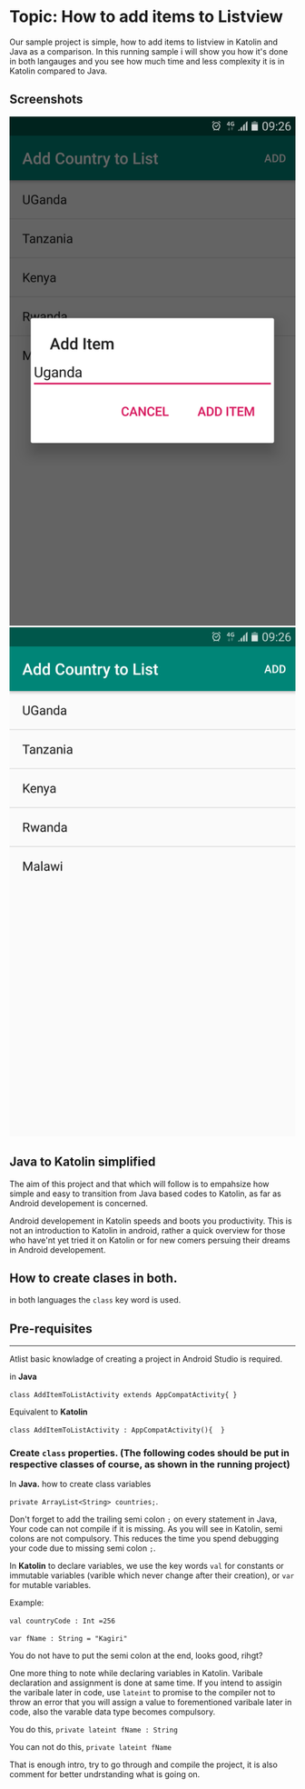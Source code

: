 # Topic: How to add items to Listview #
Our sample project is simple, how to add items to listview in Katolin and Java as a comparison. In this running sample i will show you how it's done in both langauges and you see how much time and less complexity it is in Katolin compared to Java.

## Screenshots ##

![Add new Item](screenshots/screen2.png)
![Added items](screenshots/screen1.png)
 ## Java to Katolin simplified ##
The aim of this project and that which will follow is to empahsize how simple and easy to transition from Java based codes to Katolin, as far as Android developement is concerned.

Android developement in Katolin speeds and boots you productivity. This is not an introduction to Katolin in android, rather a quick overview for those who have'nt yet tried it on Katolin or for new comers persuing their dreams in Android developement.
## How to create clases in both. ##
 in both languages the `class` key word is used.

 ## Pre-requisites ##
***
Atlist basic knowladge of creating a project in Android Studio is required.

 in **Java**

  `class AddItemToListActivity extends AppCompatActivity{ }`

 Equivalent to **Katolin**

  `class AddItemToListActivity : AppCompatActivity(){  }`
  ### Create `class` properties. (The following codes should be put in respective classes of course, as shown in the running project) ###

  In **Java.** how to create class variables

  `private ArrayList<String> countries;`.

  Don't forget to add the trailing semi colon `;` on every statement in Java,  Your code can not compile if it is missing. As you will see in Katolin, semi colons are not compulsory. This reduces the time you spend debugging your code due to missing semi colon `;`.

  In **Katolin** to declare variables, we use the key words `val` for constants or immutable variables (varible which never change after their creation), or `var` for mutable variables.

  Example:

  `val countryCode : Int =256`

  `var fName : String = "Kagiri"`

  You do not have to put the semi colon at the end, looks good, rihgt?

  One more thing to note while declaring variables in Katolin. Varibale declaration and assignment is done at same time. If you intend to assigin the varibale later in code, use `lateint` to promise to the compiler not to throw an error that you will assign a value to forementioned varibale later in code, also the varable data type becomes compulsory.

  You do this, `private lateint fName : String`

  You can not do this, `private lateint fName`

 That is enough intro, try to go through and compile the project, it is also comment for better undrstanding what is going on.
